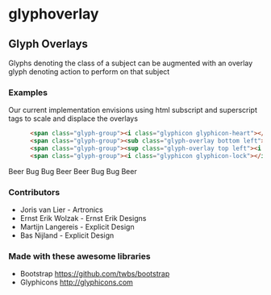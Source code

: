 glyphoverlay
============

## Glyph Overlays
Glyphs denoting the class of a subject can be augmented with an overlay glyph denoting action to perform on that subject

### Examples
Our current implementation envisions using html subscript and superscript tags to scale and displace the overlays

```html
      <span class="glyph-group"><i class="glyphicon glyphicon-heart"></i><sup class="glyph-overlay top right"><i class="glyphicon glyphicon-lock"></i></sup></span><span class="sr-only">Lock Heart</span>
      <span class="glyph-group"><sub class="glyph-overlay bottom left"><i class="glyphicon glyphicon-edit"></i></sub><i class="glyphicon glyphicon-lock"></i></span><span class="sr-only">Edit Lock</span>
      <span class="glyph-group"><sup class="glyph-overlay top left"><i class="glyphicon glyphicon-lock"></i></sup><i class="glyphicon glyphicon-heart"></i></span><span class="sr-only">Lock Heart</span>
      <span class="glyph-group"><i class="glyphicon glyphicon-lock"></i><sub class="glyph-overlay bottom right"><i class="glyphicon glyphicon-edit"></i></sub></span><span class="sr-only">Edit Lock</span>
```

<span class="glyph-group"><i class="octicon octicon-bug"></i><sup class="glyph-overlay top right"><i class="octicon octicon-beer"></i></sup></span><span class="sr-only">Beer Bug</span>
<span class="glyph-group"><sub class="glyph-overlay bottom left"><i class="octicon octicon-bug"></i></sub><i class="octicon octicon-beer"></i></span><span class="sr-only">Bug Beer</span>
<span class="glyph-group"><sup class="glyph-overlay top left"><i class="octicon octicon-beer"></i></sup><i class="octicon octicon-bug"></i></span><span class="sr-only">Beer Bug</span>
<span class="glyph-group"><i class="octicon octicon-bug"></i><sub class="glyph-overlay bottom right"><i class="octicon octicon-beer"></i></sub></span><span class="sr-only">Bug Beer</span>

### Contributors ###
  * Joris van Lier - Artronics
  * Ernst Erik Wolzak - Ernst Erik Designs
  * Martijn Langereis - Explicit Design
  * Bas Nijland - Explicit Design


### Made with these awesome libraries
  * Bootstrap https://github.com/twbs/bootstrap
  * Glyphicons http://glyphicons.com
